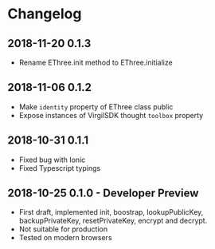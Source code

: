 # Changelog

## 2018-11-20 0.1.3
* Rename EThree.init method to EThree.initialize

## 2018-11-06 0.1.2

* Make `identity` property of EThree class public
* Expose instances of VirgilSDK thought `toolbox` property

## 2018-10-31 0.1.1

* Fixed bug with Ionic
* Fixed Typescript typings


## 2018-10-25 0.1.0 - Developer Preview

* First draft, implemented init, boostrap, lookupPublicKey, backupPrivateKey, resetPrivateKey, encrypt and decrypt.
* Not suitable for production
* Tested on modern browsers
